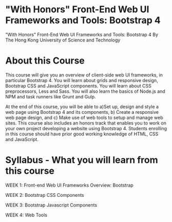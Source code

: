 # "With Honors" Front-End Web UI Frameworks and Tools: Bootstrap 4

"With Honors" Front-End Web UI Frameworks and Tools: Bootstrap 4 By The Hong Kong University of Science and Technology

# About this Course
This course will give you an overview of client-side web UI frameworks, in particular Bootstrap 4. You will learn about grids and responsive design, Bootstrap CSS and JavaScript components. You will learn about CSS preprocessors, Less and Sass. You will also learn the basics of Node.js and NPM and task runners like Grunt and Gulp.

At the end of this course, you will be able to a)Set up, design and style a web page using Bootstrap 4 and its components, b) Create a responsive web page design, and c) Make use of web tools to setup and manage web sites.
This course also includes an honors track that enables you to work on your own project developing a website using Bootstrap 4.
Students enrolling in this course should have prior good working knowledge of HTML, CSS and JavaScript.

# Syllabus - What you will learn from this course

WEEK 1: Front-end Web UI Frameworks Overview: Bootstrap

WEEK 2: Bootstrap CSS Components

WEEK 3: Bootstrap Javascript Components

WEEK 4: Web Tools
